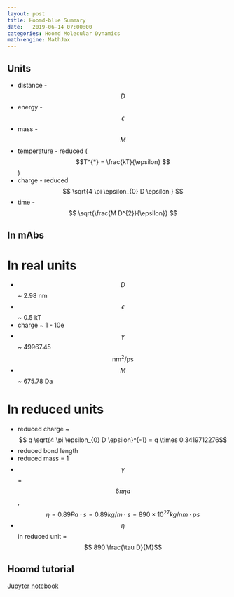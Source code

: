 ```yaml
---
layout: post
title: Hoomd-blue Summary
date:   2019-06-14 07:00:00
categories: Hoomd Molecular Dynamics
math-engine: MathJax
---
```


<script src="https://cdn.mathjax.org/mathjax/latest/MathJax.js?config=TeX-AMS-MML_HTMLorMML" type="text/javascript">
</script>

## Units ##
* distance - $$D$$
* energy - $$\epsilon$$
* mass - $$M$$
* temperature - reduced ($$T^{*} = \frac{kT}{\epsilon} $$)
* charge - reduced $$ \sqrt{4 \pi \epsilon_{0} D \epsilon } $$
* time - $$ \sqrt{\frac{M D^{2}}{\epsilon}} $$

## In mAbs ##

# In real units #
* $$D$$ ~ 2.98 nm
* $$\epsilon$$ ~ 0.5 kT
* charge ~ 1 - 10e
* $$\gamma$$ ~ 49967.45 $$\mathrm{nm^{2}/ps}$$
* $$M$$ ~ 675.78 Da

# In reduced units #
* reduced charge ~ $$ q \sqrt{4 \pi \epsilon_{0} D \epsilon}^{-1} = q \times 0.3419712276$$
* reduced bond length
* reduced mass = 1
* $$\gamma$$ = $$6 \pi \eta a$$, $$\eta = 0.89Pa \cdot s = 0.89 kg/m \cdot s = 890 \times 10^{27}kg/nm \cdot ps$$
* $$\eta$$ in reduced unit = $$ 890 \frac{\tau D}{M}$$


## Hoomd tutorial ##
[Jupyter notebook](https://nbviewer.jupyter.org/github/joaander/hoomd-examples/blob/master/index.ipynb)